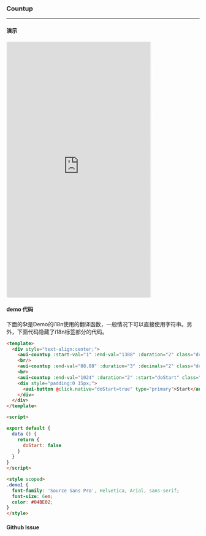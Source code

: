 <!-- ---
nav: zh-CN
--- -->


### Countup

---

#### 演示

 <div style="width:377px;height:667px;display:inline-block;border:1px dashed #ececec;border-radius:5px;overflow:hidden;">
   <iframe src="https://afexteam.github.io/aui-m-demo/#/component/countup" width="375" height="667" border="0" frameborder="0"></iframe>
 </div>

#### demo 代码

<p class="tip">下面的$t是Demo的i18n使用的翻译函数，一般情况下可以直接使用字符串。另外，下面代码隐藏了i18n标签部分的代码。</p>

``` html
<template>
  <div style="text-align:center;">
    <aui-countup :start-val="1" :end-val="1388" :duration="2" class="demo1"></aui-countup>
    <br/>
    <aui-countup :end-val="88.88" :duration="3" :decimals="2" class="demo1"></aui-countup>
    <br>
    <aui-countup :end-val="1024" :duration="2" :start="doStart" class="demo1"></aui-countup>
    <div style="padding:0 15px;">
      <aui-button @click.native="doStart=true" type="primary">Start</aui-button>
    </div>
  </div>
</template>

<script>

export default {
  data () {
    return {
      doStart: false
    }
  }
}
</script>

<style scoped>
.demo1 {
  font-family: 'Source Sans Pro', Helvetica, Arial, sans-serif;
  font-size: 6em;
  color: #04BE02;
}
</style>

```


#### Github Issue